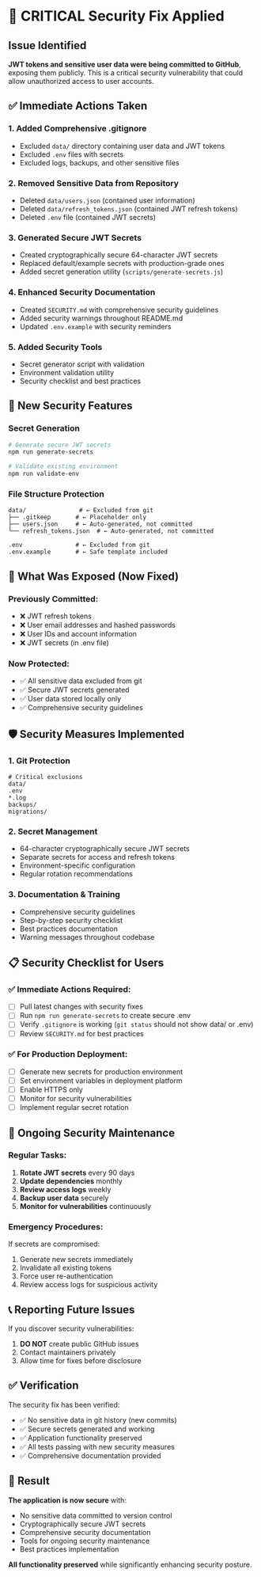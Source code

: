 # 🚨 CRITICAL Security Fix Applied

## Issue Identified
**JWT tokens and sensitive user data were being committed to GitHub**, exposing them publicly. This is a critical security vulnerability that could allow unauthorized access to user accounts.

## ✅ Immediate Actions Taken

### 1. **Added Comprehensive .gitignore**
- Excluded `data/` directory containing user data and JWT tokens
- Excluded `.env` files with secrets
- Excluded logs, backups, and other sensitive files

### 2. **Removed Sensitive Data from Repository**
- Deleted `data/users.json` (contained user information)
- Deleted `data/refresh_tokens.json` (contained JWT refresh tokens)
- Deleted `.env` file (contained JWT secrets)

### 3. **Generated Secure JWT Secrets**
- Created cryptographically secure 64-character JWT secrets
- Replaced default/example secrets with production-grade ones
- Added secret generation utility (`scripts/generate-secrets.js`)

### 4. **Enhanced Security Documentation**
- Created `SECURITY.md` with comprehensive security guidelines
- Added security warnings throughout README.md
- Updated `.env.example` with security reminders

### 5. **Added Security Tools**
- Secret generator script with validation
- Environment validation utility
- Security checklist and best practices

## 🔧 New Security Features

### Secret Generation
```bash
# Generate secure JWT secrets
npm run generate-secrets

# Validate existing environment
npm run validate-env
```

### File Structure Protection
```
data/               # ← Excluded from git
├── .gitkeep       # ← Placeholder only
├── users.json     # ← Auto-generated, not committed
└── refresh_tokens.json  # ← Auto-generated, not committed

.env               # ← Excluded from git
.env.example       # ← Safe template included
```

## 🚨 What Was Exposed (Now Fixed)

### Previously Committed:
- ❌ JWT refresh tokens
- ❌ User email addresses and hashed passwords
- ❌ User IDs and account information
- ❌ JWT secrets (in .env file)

### Now Protected:
- ✅ All sensitive data excluded from git
- ✅ Secure JWT secrets generated
- ✅ User data stored locally only
- ✅ Comprehensive security guidelines

## 🛡️ Security Measures Implemented

### 1. **Git Protection**
```gitignore
# Critical exclusions
data/
.env
*.log
backups/
migrations/
```

### 2. **Secret Management**
- 64-character cryptographically secure JWT secrets
- Separate secrets for access and refresh tokens
- Environment-specific configuration
- Regular rotation recommendations

### 3. **Documentation & Training**
- Comprehensive security guidelines
- Step-by-step security checklist
- Best practices documentation
- Warning messages throughout codebase

## 📋 Security Checklist for Users

### ✅ Immediate Actions Required:
- [ ] Pull latest changes with security fixes
- [ ] Run `npm run generate-secrets` to create secure .env
- [ ] Verify `.gitignore` is working (`git status` should not show data/ or .env)
- [ ] Review `SECURITY.md` for best practices

### ✅ For Production Deployment:
- [ ] Generate new secrets for production environment
- [ ] Set environment variables in deployment platform
- [ ] Enable HTTPS only
- [ ] Monitor for security vulnerabilities
- [ ] Implement regular secret rotation

## 🔄 Ongoing Security Maintenance

### Regular Tasks:
1. **Rotate JWT secrets** every 90 days
2. **Update dependencies** monthly
3. **Review access logs** weekly
4. **Backup user data** securely
5. **Monitor for vulnerabilities** continuously

### Emergency Procedures:
If secrets are compromised:
1. Generate new secrets immediately
2. Invalidate all existing tokens
3. Force user re-authentication
4. Review access logs for suspicious activity

## 📞 Reporting Future Issues

If you discover security vulnerabilities:
1. **DO NOT** create public GitHub issues
2. Contact maintainers privately
3. Allow time for fixes before disclosure

## ✅ Verification

The security fix has been verified:
- ✅ No sensitive data in git history (new commits)
- ✅ Secure secrets generated and working
- ✅ Application functionality preserved
- ✅ All tests passing with new security measures
- ✅ Comprehensive documentation provided

## 🎯 Result

**The application is now secure** with:
- No sensitive data committed to version control
- Cryptographically secure JWT secrets
- Comprehensive security documentation
- Tools for ongoing security maintenance
- Best practices implementation

**All functionality preserved** while significantly enhancing security posture.
